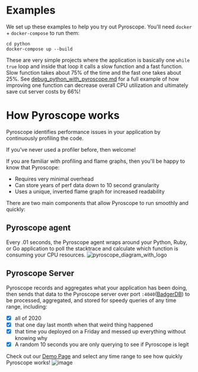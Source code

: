 # Examples

We set up these examples to help you try out Pyroscope. You'll need `docker` + `docker-compose` to run them:

```shell
cd python
docker-compose up --build
```

These are very simple projects where the application is basically one `while true` loop and inside that loop it calls a slow function and a fast function. Slow function takes about 75% of the time and the fast one takes about 25%. See [debug_python_with_pyroscope.md](https://github.com/pyroscope-io/pyroscope/blob/main/examples/debug_python_with_pyroscope.md) for a full example of how improving one function can decrease overall CPU utilization and ultimately save cut server costs by 66%!


# How Pyroscope works
Pyroscope identifies performance issues in your application by continuously profiling the code.

If you've never used a profiler before, then welcome! 

If you are familiar with profiling and flame graphs, then you'll be happy to know that Pyroscope:
- Requires very minimal overhead
- Can store years of perf data down to 10 second granularity 
- Uses a unique, inverted flame graph for increased readability

There are two main components that allow Pyroscope to run smoothly and quickly:
## Pyroscope agent
Every .01 seconds, the Pyroscope agent wraps around your Python, Ruby, or Go application to poll the stacktrace and calculate which function is consuming your CPU resources. 
![pyroscope_diagram_with_logo](https://user-images.githubusercontent.com/23323466/105389455-b864c580-5bcc-11eb-9357-a42dd0e9947b.png)
## Pyroscope Server
Pyroscope records and aggregates what your application has been doing, then sends that data to the Pyroscope server over port `:4040`([BadgerDB](https://github.com/dgraph-io/badger)) to be processed, aggregated, and stored  for speedy queries of any time range, including:
- [x] all of 2020
- [x] that one day last month when that weird thing happened
- [x] that time you deployed on a Friday and messed up everything without knowing why
- [x] A random 10 seconds you are only querying to see if Pyroscope is legit

Check out our [Demo Page](https://demo.pyroscope.io/) and select any time range to see how quickly Pyroscope works! 
![image](https://user-images.githubusercontent.com/23323466/104861560-2ebfaa00-58e5-11eb-862e-3481f294cbcf.png)
